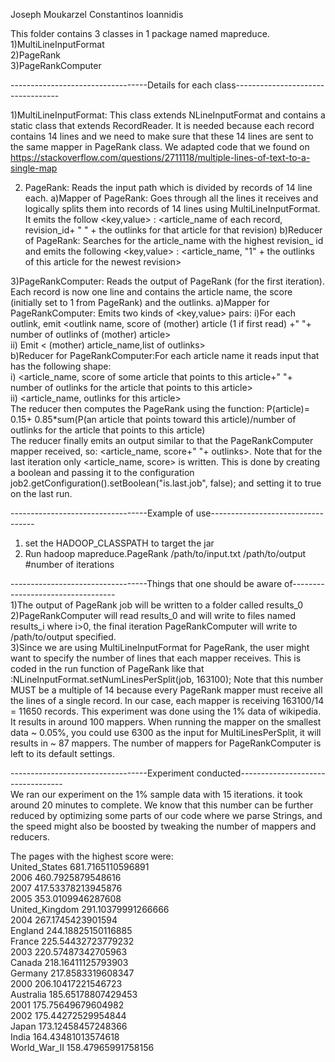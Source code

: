 Joseph Moukarzel
Constantinos Ioannidis

This folder contains 3 classes in 1 package named mapreduce.  
	1)MultiLineInputFormat  
	2)PageRank  
	3)PageRankComputer  
	
----------------------------------Details for each class----------------------------------  

1)MultiLineInputFormat: This class extends NLineInputFormat and contains a static class that extends RecordReader. It is needed because each record contains 14 lines and we need to make sure that these 14 lines are sent to the same mapper in PageRank class. We adapted code that we found on https://stackoverflow.com/questions/2711118/multiple-lines-of-text-to-a-single-map  
  
2) PageRank: Reads the input path which is divided by records of 14 line each.
a)Mapper of PageRank: Goes through all the lines it receives and logically splits them into records of 14 lines using MultiLineInputFormat. It emits the follow <key,value> : <article_name of each record, revision_id+ " " + the outlinks for that article for that revision)
b)Reducer of PageRank: Searches for the article_name with the highest revision_ id and emits the following <key,value> : <article_name, "1" + the outlinks of this article for the newest revision>  
  
3)PageRankComputer: Reads the output of PageRank (for the first iteration). Each record is now one line and contains the article name, the score (initially set to 1 from PageRank) and the outlinks.
a)Mapper for PageRankComputer: Emits two kinds of <key,value> pairs:
				i)For each outlink, emit <outlink name, score of (mother) article (1 if first read) +" "+ number of outlinks of (mother) article>  
				ii) Emit < (mother) article_name,list of outlinks>  
b)Reducer for PageRankComputer:For each article name it reads input that has the following shape:  
			        i) <article_name, score of some article that points to this article+" "+  number of outlinks for the article that points to this article>  
			        ii) <article_name, outlinks for this article>  
The reducer then computes the PageRank using the function: P(article)= 0.15+ 0.85*sum(P(an article that points toward this article)/number of outlinks for the article that points to this article)  
The reducer finally emits an output similar to that the PageRankComputer mapper received, so: <article_name, score+" "+ outlinks>. Note that  for the last iteration only <article_name, score> is written. This is done by creating a boolean and passing it to the configuration job2.getConfiguration().setBoolean("is.last.job", false); and setting it to true on the last run.  

  
----------------------------------Example of use----------------------------------  
1) set the HADOOP_CLASSPATH to target the jar  
2) Run hadoop mapreduce.PageRank /path/to/input.txt /path/to/output #number of iterations  
  


----------------------------------Things that one should be aware of----------------------------------  
1)The output of PageRank job will be written to a folder called results_0  
2)PageRankComputer will read results_0 and will write to files named results_i where i>0, the final iteration PageRankComputer will write to /path/to/output specified.  
3)Since we are using MultiLineInputFormat for PageRank, the user might want to specify the number of lines that each mapper receives. This is coded in the run function of PageRank like that :NLineInputFormat.setNumLinesPerSplit(job, 163100); Note that this number MUST be a multiple of 14 because every PageRank mapper must receive all the lines of a single record. In our case, each mapper is receiving 163100/14 = 11650 records. This experiment was done using the 1% data of wikipedia. It results in around 100 mappers. When running the mapper on the smallest data ~ 0.05%, you could use 6300 as the input for MultiLinesPerSplit, it will results in ~ 87 mappers. The number of mappers for PageRankComputer is left to its default settings.  
  
----------------------------------Experiment conducted----------------------------------  
We ran our experiment on the 1% sample data with 15 iterations. it took around 20 minutes to complete. We know that this number can be further reduced by optimizing some parts of our code where we parse Strings, and the speed might also be boosted by tweaking the number of mappers and reducers.  
  
The pages with the highest score were:  
United_States	681.7165110596891   
2006	460.7925879548616   
2007	417.53378213945876  
2005	353.0109946287608   
United_Kingdom	291.10379991266666   
2004	267.1745423901594  
England	244.18825150116885  
France	225.54432723779232   
2003	220.57487342705963   
Canada	218.16411125793903   
Germany	217.8583319608347  
2000	206.10417221546723  
Australia	185.65178807429453  
2001	175.75649679604982  
2002	175.44272529954844  
Japan	173.12458457248366   
India	164.43481013574618   
World_War_II	158.47965991758156   
 



 
 




